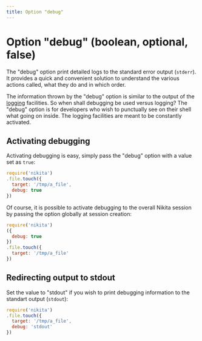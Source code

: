 ```yaml
---
title: Option "debug"
---
```


# Option "debug" (boolean, optional, false)

The "debug" option print detailed logs to the standard error output (`stderr`). It provides a quick and convenient solution to understand the various actions called, what they do and in which order.

The information thrown by the "debug" option is similar to the output of the [logging](/usages/loging_debugging/) facilities. So when shall debugging be used versus logging? The "debug" option is for developers who wish to punctually see on their shell what going on inside. The logging facilities are meant to be constantly activated.

## Activating debugging

Activating debugging is easy, simply pass the "debug" option with a value set as `true`:

```js
require('nikita')
.file.touch({
  target: '/tmp/a_file',
  debug: true
})
```

Of course, it is possible to activate debugging to the overall Nikita session by passing the option globally at session creation:

```js
require('nikita')
({
  debug: true
})
.file.touch({
  target: '/tmp/a_file'
})
```

## Redirecting output to stdout

Set the value to "stdout" if you wish to print debugging information to the standart output (`stdout`):

```js
require('nikita')
.file.touch({
  target: '/tmp/a_file',
  debug: 'stdout'
})
```
